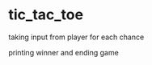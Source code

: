 # tic_tac_toe

<!-- board -->
<!-- x positions & o positions -->
<!-- empty positions -->
<!-- showing board after each chance -->
taking input from player for each chance

<!-- player 1 & player 2 -->

<!-- win checking based on criteria -->
printing winner and ending game

